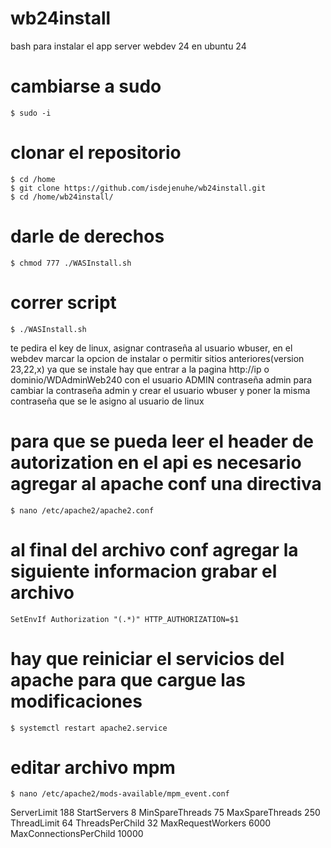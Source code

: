 # wb24install
bash para instalar el app server webdev 24 en ubuntu 24

# cambiarse a sudo
    $ sudo -i
# clonar el repositorio
    $ cd /home
    $ git clone https://github.com/isdejenuhe/wb24install.git
    $ cd /home/wb24install/
# darle de derechos
    $ chmod 777 ./WASInstall.sh
# correr script
    $ ./WASInstall.sh

te pedira el key de linux, asignar contraseña al usuario wbuser, en el webdev marcar la opcion de instalar o permitir sitios anteriores(version 23,22,x)
ya que se instale hay que entrar a la pagina http://ip o dominio/WDAdminWeb240 con el usuario ADMIN contraseña admin para cambiar la contraseña admin y crear el usuario wbuser y poner la misma contraseña que se le asigno al usuario de linux

# para que se pueda leer el header de autorization en el api es necesario agregar al apache conf una directiva
    $ nano /etc/apache2/apache2.conf
    
# al final del archivo conf agregar la siguiente informacion grabar el archivo
    SetEnvIf Authorization "(.*)" HTTP_AUTHORIZATION=$1

# hay que reiniciar el servicios del apache para que cargue las modificaciones
    $ systemctl restart apache2.service

# editar archivo mpm
    $ nano /etc/apache2/mods-available/mpm_event.conf

<IfModule mpm_event_module>
        ServerLimit             188
        StartServers            8
        MinSpareThreads         75
        MaxSpareThreads         250
        ThreadLimit             64
        ThreadsPerChild         32
        MaxRequestWorkers       6000
        MaxConnectionsPerChild  10000
</IfModule>

